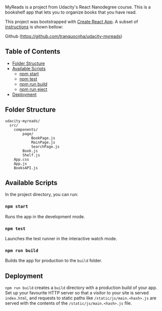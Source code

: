 MyReads is a project from Udacity's React Nanodegree course. This is a bookshelf app that lets you to organize books that you have read.

This project was bootstrapped with [Create React App](https://github.com/facebookincubator/create-react-app). A subset of [instructions](https://github.com/facebookincubator/create-react-app/blob/master/packages/react-scripts/template/README.md) is shown bellow:

Github (https://github.com/tranquocnha/udacity-myreads)
## Table of Contents

- [Folder Structure](#folder-structure)
- [Available Scripts](#available-scripts)
  - [npm start](#npm-start)
  - [npm test](#npm-test)
  - [npm run build](#npm-run-build)
  - [npm run eject](#npm-run-eject)
- [Deployment](#deployment)

## Folder Structure

```
udacity-myreads/
  src/
    components/
        page/
            BookPage.js
            MainPage.js
            SearchPage.js
        Book.js
        Shelf.js
    App.css
    App.js
    BooksAPI.js
```
## Available Scripts

In the project directory, you can run:

### `npm start`

Runs the app in the development mode.<br>

### `npm test`

Launches the test runner in the interactive watch mode.<br>

### `npm run build`

Builds the app for production to the `build` folder.<br>

## Deployment

`npm run build` creates a `build` directory with a production build of your app. Set up your favourite HTTP server so that a visitor to your site is served `index.html`, and requests to static paths like `/static/js/main.<hash>.js` are served with the contents of the `/static/js/main.<hash>.js` file.
